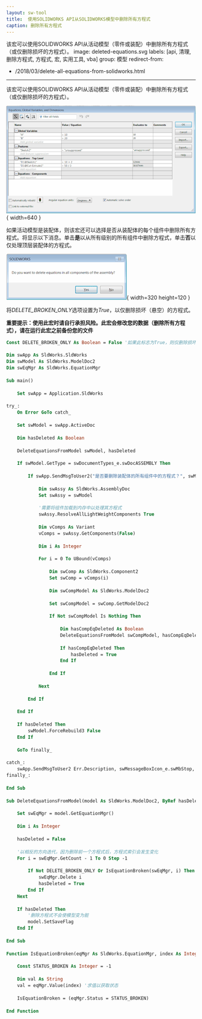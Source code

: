 ```yaml
---
layout: sw-tool
title:  使用SOLIDWORKS API从SOLIDWORKS模型中删除所有方程式
caption: 删除所有方程式
---
```

 该宏可以使用SOLIDWORKS API从活动模型（零件或装配）中删除所有方程式（或仅删除损坏的方程式）。
image: deleted-equations.svg
labels: [api, 清理, 删除方程式, 方程式, 宏, 实用工具, vba]
group: 模型
redirect-from:
  - /2018/03/delete-all-equations-from-solidworks.html
---

该宏可以使用SOLIDWORKS API从活动模型（零件或装配）中删除所有方程式（或仅删除损坏的方程式）。

![方程式管理器对话框](equations-manager.png){ width=640 }

如果活动模型是装配体，则该宏还可以选择是否从装配体的每个组件中删除所有方程式。将显示以下消息。单击**是**以从所有级别的所有组件中删除方程式，单击**否**以仅处理顶层装配体的方程式。

![在装配体组件中删除方程式的宏选项](delete-comps.png){ width=320 height=120 }

将*DELETE_BROKEN_ONLY*选项设置为*True*，以仅删除损坏（悬空）的方程式。

**重要提示：使用此宏时请自行承担风险。此宏会修改您的数据（删除所有方程式），请在运行此宏之前备份您的文件**

~~~ vb
Const DELETE_BROKEN_ONLY As Boolean = False '如果此标志为True，则仅删除损坏的方程式，否则删除所有方程式

Dim swApp As SldWorks.SldWorks
Dim swModel As SldWorks.ModelDoc2
Dim swEqMgr As SldWorks.EquationMgr

Sub main()

    Set swApp = Application.SldWorks
    
try_:
    On Error GoTo catch_
    
    Set swModel = swApp.ActiveDoc
    
    Dim hasDeleted As Boolean
    
    DeleteEquationsFromModel swModel, hasDeleted
    
    If swModel.GetType = swDocumentTypes_e.swDocASSEMBLY Then
        
        If swApp.SendMsgToUser2("是否要删除装配体的所有组件中的方程式？", swMessageBoxIcon_e.swMbQuestion, swMessageBoxBtn_e.swMbYesNo) = swMessageBoxResult_e.swMbHitYes Then
            
            Dim swAssy As SldWorks.AssemblyDoc
            Set swAssy = swModel
            
            '需要将组件加载到内存中以处理其方程式
            swAssy.ResolveAllLightWeightComponents True
            
            Dim vComps As Variant
            vComps = swAssy.GetComponents(False)
            
            Dim i As Integer
            
            For i = 0 To UBound(vComps)
                
                Dim swComp As SldWorks.Component2
                Set swComp = vComps(i)
                
                Dim swCompModel As SldWorks.ModelDoc2
                
                Set swCompModel = swComp.GetModelDoc2
                
                If Not swCompModel Is Nothing Then
                    
                    Dim hasCompEqDeleted As Boolean
                    DeleteEquationsFromModel swCompModel, hasCompEqDeleted
                    
                    If hasCompEqDeleted Then
                        hasDeleted = True
                    End If
                    
                End If
                
            Next
            
        End If
        
    End If
    
    If hasDeleted Then
        swModel.ForceRebuild3 False
    End If
    
    GoTo finally_
    
catch_:
    swApp.SendMsgToUser2 Err.Description, swMessageBoxIcon_e.swMbStop, swMessageBoxBtn_e.swMbOk
finally_:
    
End Sub

Sub DeleteEquationsFromModel(model As SldWorks.ModelDoc2, ByRef hasDeleted As Boolean)
    
    Set swEqMgr = model.GetEquationMgr()
    
    Dim i As Integer
    
    hasDeleted = False
    
    '以相反的方向迭代，因为删除前一个方程式后，方程式索引会发生变化
    For i = swEqMgr.GetCount - 1 To 0 Step -1
        
        If Not DELETE_BROKEN_ONLY Or IsEquationBroken(swEqMgr, i) Then
            swEqMgr.Delete i
            hasDeleted = True
        End If
    Next
    
    If hasDeleted Then
        '删除方程式不会使模型变为脏
        model.SetSaveFlag
    End If
    
End Sub

Function IsEquationBroken(eqMgr As SldWorks.EquationMgr, index As Integer) As Boolean
    
    Const STATUS_BROKEN As Integer = -1
    
    Dim val As String
    val = eqMgr.Value(index) '求值以获取状态
    
    IsEquationBroken = (eqMgr.Status = STATUS_BROKEN)
    
End Function

~~~